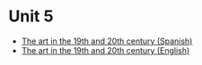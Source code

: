 # Unit 5

- [The art in the 19th and 20th century (Spanish)](https://cdn.knightlab.com/libs/timeline3/latest/embed/index.html?source=1rSgyiksGhNfWR0hBwzwqYym7DfdbyUbFCB2dWjNXfts&font=ubuntu=en&hash_bookmark=true&initial_zoom=1&timenav_position=bottom&timenav_height_percentage=10&duration=1500&trackResize=true&ease=TL.Ease.easeOutInQuint)
- [The art in the 19th and 20th century (English)](https://cdn.knightlab.com/libs/timeline3/latest/embed/index.html?source=14HSHUtt6WbR5kPIBDl_EhzTlbcuLiEVBRiIzK27e9aM&font=ubuntu=en&hash_bookmark=true&initial_zoom=1&timenav_position=bottom&timenav_height_percentage=10&duration=1500&trackResize=true&ease=TL.Ease.easeOutInQuint)